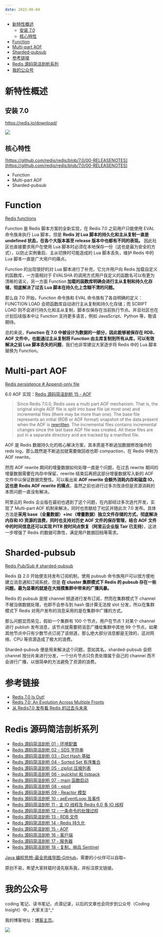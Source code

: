 ```yaml
---
date: 2022-06-04
---
```



- [新特性概述](#新特性概述)
  - [安装 7.0](#安装-70)
  - [核心特性](#核心特性)
- [Function](#function)
- [Multi-part AOF](#multi-part-aof)
- [Sharded-pubsub](#sharded-pubsub)
- [参考链接](#参考链接)
- [Redis 源码简洁剖析系列](#redis-源码简洁剖析系列)
- [我的公众号](#我的公众号)

# 新特性概述

## 安装 7.0

https://redis.io/download/

![](http://yano.oss-cn-beijing.aliyuncs.com/blog/2022-06-04-12-06-34.png?x-oss-process=style/yano)

## 核心特性

[https://github.com/redis/redis/blob/7.0/00-RELEASENOTES](https://github.com/redis/redis/blob/7.0/00-RELEASENOTES)

- Function
- Multi-part AOF
- Sharded-pubsub

# Function

[Redis functions](https://redis.io/docs/manual/programmability/functions-intro/)

Function 是 Redis 脚本方案的全新实现，在 Redis 7.0 之前用户只能使用 EVAL 命令族来执行 Lua 脚本，但是 **Redis 对 Lua 脚本的持久化和主从复制一直是 undefined 状态，在各个大版本甚至 release 版本中也都有不同的表现。** 因此社区也直接要求用户在使用 Lua 脚本时必须在本地保存一份（这也是最为安全的方式），以防止实例重启、主从切换时可能造成的 Lua 脚本丢失，维护 Redis 中的 Lua 脚本一直是广大用户的痛点。

Function 的出现很好的对 Lua 脚本进行了补充，它允许用户向 Redis 加载自定义的函数库，一方面相对于 EVALSHA 的调用方式用户自定义的函数名可以有更为清晰的语义，另一方面 Function **加载的函数库明确会进行主从复制和持久化存储，彻底解决了过去 Lua 脚本在持久化上含糊不清的问题。**

那么自 7.0 开始，Function 命令族和 EVAL 命令族有了各自明确的定义：FUNCTION LOAD 会把函数库自动进行主从复制和持久化存储；而 SCRIPT LOAD 则不会进行持久化和主从复制，脚本仅保存在当前执行节点。并且社区也在计划后续版本中让 Function 支持更多语言，例如 JavaScript、Python 等，敬请期待。

总的来说，**Function 在 7.0 中被设计为数据的一部分，因此能够被保存在 RDB、AOF 文件中，也能通过主从复制将 Function 由主库复制到所有从库，可以有效解决之前 Lua 脚本丢失的问题**，我们也非常建议大家逐步将 Redis 中的 Lua 脚本替换为 Function。

# Multi-part AOF

[Redis persistence # Append-only file](https://redis.io/docs/manual/persistence/#append-only-file)

6.0 AOF 实现：[Redis 源码简洁剖析 15 - AOF](https://github.com/LjyYano/Thinking_in_Java_MindMapping/blob/master/2022-02-15%20Redis%20%E6%BA%90%E7%A0%81%E7%AE%80%E6%B4%81%E5%89%96%E6%9E%90%2015%20-%20AOF.md)

> Since Redis 7.0.0, Redis uses a multi part AOF mechanism. That is, the original single AOF file is split into base file (at most one) and incremental files (there may be more than one). The base file represents an initial (RDB or AOF format) snapshot of the data present when the AOF is [rewritten](https://redis.io/docs/manual/persistence/#log-rewriting). The incremental files contains incremental changes since the last base AOF file was created. All these files are put in a separate directory and are tracked by a manifest file.

AOF 是 Redis 数据持久化的核心解决方案，其本质是不断追加数据修改操作的 redo log，那么既然是不断追加就需要做回收也即 compaction，在 Redis 中称为 AOF rewrite。

然而 AOF rewrite 期间的增量数据如何处理一直是个问题，在过去 rewrite 期间的增量数据需要在内存中保留，rewrite 结束后再把这部分增量数据写入新的 AOF 文件中以保证数据完整性。可以看出来 **AOF rewrite 会额外消耗内存和磁盘 IO，这也是 Redis AOF rewrite 的痛点**，虽然之前也进行过多次改进但是资源消耗的本质问题一直没有解决。

阿里云的 Redis 企业版在最初也遇到了这个问题，在内部经过多次迭代开发，实现了 Multi-part AOF 机制来解决，同时也贡献给了社区并随此次 7.0 发布。具体方法是**采用 base（全量数据）+inc（增量数据）独立文件存储的方式，彻底解决内存和 IO 资源的浪费，同时也支持对历史 AOF 文件的保存管理，结合 AOF 文件中的时间信息还可以实现 PITR 按时间点恢复（阿里云企业版 Tair 已支持）**，这进一步增强了 Redis 的数据可靠性，满足用户数据回档等需求。

# Sharded-pubsub

[Redis Pub/Sub # sharded-pubsub](https://redis.io/docs/manual/pubsub/#sharded-pubsub)

Redis 自 2.0 开始便支持发布订阅机制，使用 pubsub 命令族用户可以很方便地建立消息通知订阅系统，但是 **在 cluster 集群模式下 Redis 的 pubsub 存在一些问题，最为显著的就是在大规模集群中带来的广播风暴。**

Redis 的 pubsub 是按 channel 频道进行发布订阅，然而在集群模式下 channel 不被当做数据处理，也即不会参与到 hash 值计算无法按 slot 分发，所以在集群模式下 Redis 对用户发布的消息采用的是在集群中广播的方式。

那么问题显而易见，假如一个集群有 100 个节点，用户在节点 1 对某个 channel 进行 publish 发布消息，该节点就需要把消息广播给集群中其他 99 个节点，如果其他节点中只有少数节点订阅了该频道，那么绝大部分消息都是无效的，这对网络、CPU 等资源造成了极大的浪费。

Sharded-pubsub 便是用来解决这个问题，意如其名，sharded-pubsub 会把 channel 按分片来进行分发，一个分片节点只负责处理属于自己的 channel 而不会进行广播，以很简单的方法避免了资源的浪费。

# 参考链接

- [Redis 7.0 Is Out!](https://redis.com/blog/redis-7-generally-available/)
- [Redis 7.0: An Evolution Across Multiple Fronts](https://redis.com/blog/introducing-redis-7/)
- [从 Redis7.0 发布看 Redis 的过去与未来](https://mp.weixin.qq.com/s/RnoPPL7jiFSKkx3G4p57Pg)

# Redis 源码简洁剖析系列

- [Redis 源码简洁剖析 01 - 环境配置](https://github.com/LjyYano/Thinking_in_Java_MindMapping/blob/master/2021-11-17%20Redis%20%E6%BA%90%E7%A0%81%E7%AE%80%E6%B4%81%E5%89%96%E6%9E%90%2001%20-%20%E7%8E%AF%E5%A2%83%E9%85%8D%E7%BD%AE.md)
- [Redis 源码简洁剖析 02 - SDS 字符串](https://github.com/LjyYano/Thinking_in_Java_MindMapping/blob/master/2021-11-18%20Redis%20%E6%BA%90%E7%A0%81%E7%AE%80%E6%B4%81%E5%89%96%E6%9E%90%2002%20-%20SDS%20%E5%AD%97%E7%AC%A6%E4%B8%B2.md)
- [Redis 源码简洁剖析 03 - Dict Hash 基础](https://github.com/LjyYano/Thinking_in_Java_MindMapping/blob/master/2021-12-03%20Redis%20%E6%BA%90%E7%A0%81%E7%AE%80%E6%B4%81%E5%89%96%E6%9E%90%2003%20-%20Dict%20Hash%20%E5%9F%BA%E7%A1%80.md)
- [Redis 源码简洁剖析 04 - Sorted Set 有序集合](https://github.com/LjyYano/Thinking_in_Java_MindMapping/blob/master/2022-01-29%20Redis%20%E6%BA%90%E7%A0%81%E7%AE%80%E6%B4%81%E5%89%96%E6%9E%90%2004%20-%20Sorted%20Set%20%E6%9C%89%E5%BA%8F%E9%9B%86%E5%90%88.md)
- [Redis 源码简洁剖析 05 - ziplist 压缩列表](https://github.com/LjyYano/Thinking_in_Java_MindMapping/blob/master/2022-02-02%20Redis%20%E6%BA%90%E7%A0%81%E7%AE%80%E6%B4%81%E5%89%96%E6%9E%90%2005%20-%20ziplist%20%E5%8E%8B%E7%BC%A9%E5%88%97%E8%A1%A8.md)
- [Redis 源码简洁剖析 06 - quicklist 和 listpack](https://github.com/LjyYano/Thinking_in_Java_MindMapping/blob/master/2022-02-04%20Redis%20%E6%BA%90%E7%A0%81%E7%AE%80%E6%B4%81%E5%89%96%E6%9E%90%2006%20-%20quicklist%20%E5%92%8C%20listpack.md)
- [Redis 源码简洁剖析 07 - main 函数启动](https://github.com/LjyYano/Thinking_in_Java_MindMapping/blob/master/2022-02-05%20Redis%20%E6%BA%90%E7%A0%81%E7%AE%80%E6%B4%81%E5%89%96%E6%9E%90%2007%20-%20main%20%E5%87%BD%E6%95%B0%E5%90%AF%E5%8A%A8.md)
- [Redis 源码简洁剖析 08 - epoll](https://github.com/LjyYano/Thinking_in_Java_MindMapping/blob/master/2022-02-05%20Redis%20%E6%BA%90%E7%A0%81%E7%AE%80%E6%B4%81%E5%89%96%E6%9E%90%2008%20-%20epoll.md)
- [Redis 源码简洁剖析 09 - Reactor 模型](https://github.com/LjyYano/Thinking_in_Java_MindMapping/blob/master/2022-02-06%20Redis%20%E6%BA%90%E7%A0%81%E7%AE%80%E6%B4%81%E5%89%96%E6%9E%90%2009%20-%20Reactor%20%E6%A8%A1%E5%9E%8B.md)
- [Redis 源码简洁剖析 10 - aeEventLoop 及事件](https://github.com/LjyYano/Thinking_in_Java_MindMapping/blob/master/2022-02-06%20Redis%20%E6%BA%90%E7%A0%81%E7%AE%80%E6%B4%81%E5%89%96%E6%9E%90%2010%20-%20aeEventLoop%20%E5%8F%8A%E4%BA%8B%E4%BB%B6.md)
- [Redis 源码简洁剖析 11 - 主 IO 线程及 Redis 6.0 多 IO 线程](https://github.com/LjyYano/Thinking_in_Java_MindMapping/blob/master/2022-02-08%20Redis%20%E6%BA%90%E7%A0%81%E7%AE%80%E6%B4%81%E5%89%96%E6%9E%90%2011%20-%20%E4%B8%BB%20IO%20%E7%BA%BF%E7%A8%8B%E5%8F%8A%20Redis%206.0%20%E5%A4%9A%20IO%20%E7%BA%BF%E7%A8%8B.md)
- [Redis 源码简洁剖析 12 - 一条命令的处理过程](https://github.com/LjyYano/Thinking_in_Java_MindMapping/blob/master/2022-02-09%20Redis%20%E6%BA%90%E7%A0%81%E7%AE%80%E6%B4%81%E5%89%96%E6%9E%90%2012%20-%20%E4%B8%80%E6%9D%A1%E5%91%BD%E4%BB%A4%E7%9A%84%E5%A4%84%E7%90%86%E8%BF%87%E7%A8%8B.md)
- [Redis 源码简洁剖析 13 - RDB 文件](https://github.com/LjyYano/Thinking_in_Java_MindMapping/blob/master/2022-02-10%20Redis%20%E6%BA%90%E7%A0%81%E7%AE%80%E6%B4%81%E5%89%96%E6%9E%90%2013%20-%20RDB%20%E6%96%87%E4%BB%B6.md)
- [Redis 源码简洁剖析 14 - Redis 持久化](https://github.com/LjyYano/Thinking_in_Java_MindMapping/blob/master/2022-02-15%20Redis%20%E6%BA%90%E7%A0%81%E7%AE%80%E6%B4%81%E5%89%96%E6%9E%90%2014%20-%20Redis%20%E6%8C%81%E4%B9%85%E5%8C%96.md)
- [Redis 源码简洁剖析 15 - AOF](https://github.com/LjyYano/Thinking_in_Java_MindMapping/blob/master/2022-02-15%20Redis%20%E6%BA%90%E7%A0%81%E7%AE%80%E6%B4%81%E5%89%96%E6%9E%90%2015%20-%20AOF.md)
- [Redis 源码简洁剖析 16 - 客户端](https://github.com/LjyYano/Thinking_in_Java_MindMapping/blob/master/2022-02-20%20Redis%20%E6%BA%90%E7%A0%81%E7%AE%80%E6%B4%81%E5%89%96%E6%9E%90%2016%20-%20%E5%AE%A2%E6%88%B7%E7%AB%AF.md)
- [Redis 源码简洁剖析 17 - 服务器](https://github.com/LjyYano/Thinking_in_Java_MindMapping/blob/master/2022-02-21%20Redis%20%E6%BA%90%E7%A0%81%E7%AE%80%E6%B4%81%E5%89%96%E6%9E%90%2017%20-%20%E6%9C%8D%E5%8A%A1%E5%99%A8.md)
- [Redis 源码简洁剖析 18 - 复制、哨兵 Sentinel](https://github.com/LjyYano/Thinking_in_Java_MindMapping/blob/master/2022-02-26%20Redis%20%E6%BA%90%E7%A0%81%E7%AE%80%E6%B4%81%E5%89%96%E6%9E%90%2018%20-%20%E5%A4%8D%E5%88%B6%E3%80%81%E5%93%A8%E5%85%B5%20Sentinel.md)

[Java 编程思想-最全思维导图-GitHub](https://github.com/LjyYano/Thinking_in_Java_MindMapping)，需要的小伙伴可以自取~

原创不易，希望大家转载时请先联系我，并标注原文链接。

# 我的公众号

coding 笔记、读书笔记、点滴记录，以后的文章也会同步到公众号（Coding Insight）中，大家关注^_^

我的博客地址：[博客主页](https://yano-nankai.notion.site/yano-nankai/Yano-Space-ff42bde7acd1467eb3ae63dc0d4a9f8c)。

![](http://yano.oss-cn-beijing.aliyuncs.com/2019-07-29-qrcode_for_gh_a26ce4572791_258.jpg)